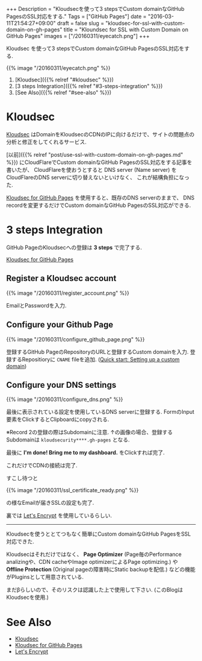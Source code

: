 +++
Description = "Kloudsecを使って3 stepsでCustom domainなGitHub PagesのSSL対応をする."
Tags = ["GitHub Pages"]
date = "2016-03-11T21:54:27+09:00"
draft = false
slug = "kloudsec-for-ssl-with-custom-domain-on-gh-pages"
title = "Kloundsec for SSL with Custom Domain on GitHub Pages"
images = ["/20160311/eyecatch.png"]
+++

Kloudsec を使って3 stepsでCustom domainなGitHub PagesのSSL対応をする.

<!--more-->

{{% image "/20160311/eyecatch.png" %}}

1. [Kloudsec]({{% relref "#kloudsec" %}})
2. [3 steps Integration]({{% relref "#3-steps-integration" %}})
3. [See Also]({{% relref "#see-also" %}})


# Kloudsec

[Kloudsec](https://kloudsec.com/) はDomainをKloudsecのCDNのIPに向けるだけで、サイトの問題点の分析と修正をしてくれるサービス.

[以前]({{% relref "post/use-ssl-with-custom-domain-on-gh-pages.md" %}})
にCloudFlareでCustom domainなGitHub PagesのSSL対応をする記事を書いたが、
CloudFlareを使おうとすると DNS server (Name server) をCloudFlareのDNS serverに切り替えないといけなく、
これが結構負担になった.

[Kloudsec for GitHub Pages](https://kloudsec.com/github-pages/new) を使用すると、既存のDNS serverのままで、
DNS recordを変更するだけでCustom domainなGitHub PagesのSSL対応ができる.


# 3 steps Integration

GitHub PageのKloudsecへの登録は __3 steps__ で完了する.

[Kloudsec for GitHub Pages](https://kloudsec.com/github-pages/new)


## Register a Kloudsec account

{{% image "/20160311/register_account.png" %}}

EmailとPasswordを入力.


## Configure your Github Page

{{% image "/20160311/configure_github_page.png" %}}

登録するGitHub PageのRepositoryのURLと登録するCustom domainを入力.
登録するRepositioryに `CNAME` fileを追加.
([Quick start: Setting up a custom domain](https://help.github.com/articles/quick-start-setting-up-a-custom-domain/))


## Configure your DNS settings

{{% image "/20160311/configure_dns.png" %}}

最後に表示されている設定を使用しているDNS serverに登録する.
FormのInput要素をClickするとClipboardにcopyされる.

※Record 2の登録の際はSubdomainに注意. ↑の画像の場合、登録するSubdomainは `kloudsecurity****.gh-pages` となる.

最後に **I'm done! Bring me to my dashboard.** をClickすれば完了.

これだけでCDNの接続は完了.

すこし待つと

{{% image "/20160311/ssl_certificate_ready.png" %}}

の様なEmailが届きSSLの設定も完了.

裏では [Let's Encrypt](https://letsencrypt.org/) を使用しているらしい.

---

Kloudsecを使うととてつもなく簡単にCustom domainなGitHub PagesをSSL対応できた.

Kloudsecはそれだけではなく、 __Page Optimizer__ (Page毎のPerformance analizingや、CDN cacheやImage optimizerによるPage optimizing.)
や __Offline Protection__ (Original pageの障害時にStatic backupを配信.) などの機能がPluginsとして用意されている.

まだβらしいので、そのリスクは認識した上で使用して下さい.
(このBlogはKloudsecを使用.)


# See Also

- [Kloudsec](https://kloudsec.com/)
- [Kloudsec for GitHub Pages](https://kloudsec.com/github-pages/new)
- [Let's Encrypt](https://letsencrypt.org/)
